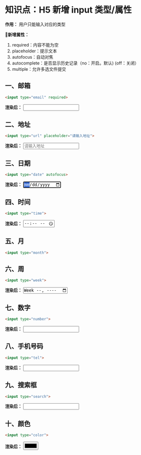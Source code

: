 # 知识点：H5 新增 input 类型/属性

**作用：** 用户只能输入对应的类型

**新增属性：**
1. required：内容不能为空
2. placeholder：提示文本
3. autofocus：自动对焦
4. autocomplete：是否显示历史记录（no：开启。默认) (off：关闭）
5. multiple：允许多选文件提交

## 一、邮箱

```html
<input type="email" required>
```

**渲染后：**
<input type="email" required>
 
## 二、地址

```html
<input type="url" placeholder="请输入地址">
```

**渲染后：**
<input type="url" placeholder="请输入地址">

            
## 三、日期

```html
<input type="date" autofocus>
```

**渲染后：**
<input type="date" autofocus>

## 四、时间

```html
<input type="time">
```

**渲染后：**
<input type="time">

## 五、月

```html
<input type="month">
```
            
## 六、周

```html
<input type="week">
```

**渲染后：**
<input type="week">

## 七、数字

```html
<input type="number">
```

**渲染后：**
<input type="number">

## 八、手机号码

```html
<input type="tel">
```

**渲染后：**
<input type="tel">


## 九、搜索框

```html
<input type="search">
```

**渲染后：**
<input type="search">

## 十、颜色

```html
<input type="color">
```

**渲染后：**
<input type="color">

